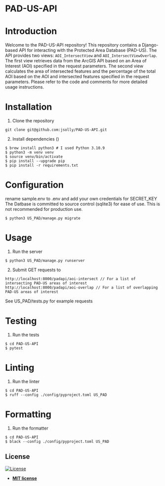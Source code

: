 # PAD-US-API

# Introduction
Welcome to the PAD-US-API repository! This repository contains a Django-based API for interacting with the Protected Area Database (PAD-US). The API provides two views: `AOI_IntersectView` and `AOI_IntersectViewOverlap`. The first view retrieves data from the ArcGIS API based on an Area of Interest (AOI) specified in the request parameters. The second view calculates the area of intersected features and the percentage of the total AOI based on the AOI and intersected features specified in the request parameters. Please refer to the code and comments for more detailed usage instructions.

# Installation
1. Clone the repository
```shell
git clone git@github.com:jsolly/PAD-US-API.git
```
2. Install dependencies ()
```shell
$ brew install python3 # I used Python 3.10.9
$ python3 -m venv venv
$ source venv/bin/activate
$ pip install --upgrade pip
$ pip install -r requirements.txt
```

# Configuration
rename sample.env to .env and add your own credentials for SECRET_KEY
The Datbase is committed to source control (sqlite3) for ease of use. This is not recommended for production use.
```shell
$ python3 US_PAD/manage.py migrate
``` 

# Usage
1. Run the server
```shell
$ python3 US_PAD/manage.py runserver
``` 
2. Submit GET requests to
```shell
http://localhost:8000/padapi/aoi-intersect // For a list of intersecting PAD-US areas of interest
http://localhost:8000/padapi/aoi-overlap // For a list of overlapping PAD-US areas of interest
```
See US_PAD/tests.py for example requests

# Testing
1. Run the tests
```shell
$ cd PAD-US-API
$ pytest
```

# Linting
1. Run the linter
```shell
$ cd PAD-US-API
$ ruff --config ./config/pyproject.toml US_PAD  
```

# Formatting
1. Run the formatter
```shell
$ cd PAD-US-API
$ black --config ./config/pyproject.toml US_PAD
```

## License

[![License](http://img.shields.io/:license-mit-blue.svg?style=flat-square)](http://badges.mit-license.org)

- **[MIT license](http://opensource.org/licenses/mit-license.php)**

